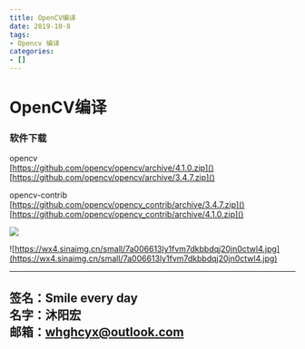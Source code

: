 ```yaml
---
title: OpenCV编译  
date: 2019-10-8 
tags: 
- Opencv 编译
categories:
- []
---
```

# OpenCV编译  #  

### 软件下载
opencv  
[https://github.com/opencv/opencv/archive/4.1.0.zip]()  
[https://github.com/opencv/opencv/archive/3.4.7.zip]()  

opencv-contrib  
[https://github.com/opencv/opencv_contrib/archive/3.4.7.zip]()  
[https://github.com/opencv/opencv_contrib/archive/4.1.0.zip]()  



![](assets/编译-platform.png)

![https://wx4.sinaimg.cn/small/7a006613ly1fvm7dkbbdqj20jn0ctwl4.jpg](https://wx4.sinaimg.cn/small/7a006613ly1fvm7dkbbdqj20jn0ctwl4.jpg)


---
**签名：Smile every day**    
**名字：沐阳宏**   
**邮箱：whghcyx@outlook.com**  
---
